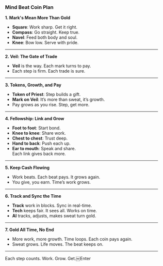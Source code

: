 ### **Mind Beat Coin Plan**  

**1. Mark's Mean More Than Gold**  
- **Square**: Work sharp. Get it right.  
- **Compass**: Go straight. Keep true.  
- **Navel**: Feed both body and soul.  
- **Knee**: Bow low. Serve with pride.

---

**2. Veil: The Gate of Trade**  
- **Veil** is the way. Each mark turns to pay.  
- Each step is firm. Each trade is sure.

---

**3. Tokens, Growth, and Pay**  
- **Token of Priest**: Step builds a gift.  
- **Mark on Veil**: It’s more than sweat, it’s growth.  
- Pay grows as you rise. Step, get more.

---

**4. Fellowship: Link and Grow**  
- **Foot to foot**: Start bond.  
- **Knee to knee**: Share work.  
- **Chest to chest**: Trust deep.  
- **Hand to back**: Push each up.  
- **Ear to mouth**: Speak and share.  
Each link gives back more.

---

**5. Keep Cash Flowing**  
- Work beats. Each beat pays. It grows again.  
- You give, you earn. Time’s work grows.

---

**6. Track and Sync the Time**  
- **Track** work in blocks. Sync in real-time.  
- **Tech** keeps fair. It sees all. Works on time.  
- **AI** tracks, adjusts, makes sweat turn gold.

---

**7. Gold All Time, No End**  
- More work, more growth. Time loops. Each coin pays again.  
- Sweat grows. Life moves. The beat keeps on.

--- 

Each step counts. Work. Grow. Get.￼Enter
